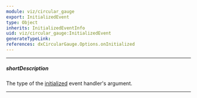 ```yaml
---
module: viz/circular_gauge
export: InitializedEvent
type: Object
inherits: InitializedEventInfo
uid: viz/circular_gauge:InitializedEvent
generateTypeLink: 
references: dxCircularGauge.Options.onInitialized
---
```

---
##### shortDescription
The type of the [initialized]({basewidgetpath}/Events/#initialized) event handler's argument.

---
<!-- Description goes here -->